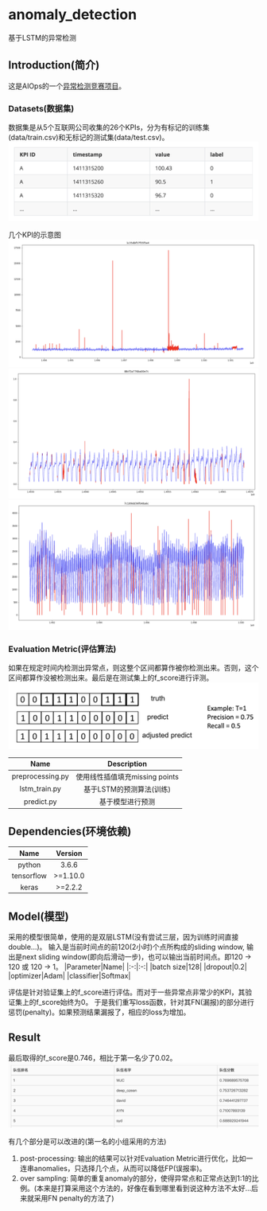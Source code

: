 # anomaly_detection
基于LSTM的异常检测

## Introduction(简介)
这是AIOps的一个[异常检测竞赛项目](http://iops.ai)。

### Datasets(数据集)
数据集是从5个互联网公司收集的26个KPIs，分为有标记的训练集(data/train.csv)和无标记的测试集(data/test.csv)。
![image](./img/data.png)

几个KPI的示意图
![image](./img/kpi_1.png)
![image](./img/kpi_2.png)
![image](./img/kpi_3.png)

### Evaluation Metric(评估算法)
如果在规定时间内检测出异常点，则这整个区间都算作被你检测出来。否则，这个区间都算作没被检测出来。最后是在测试集上的f_score进行评测。
![image](./img/metric.png)


|Name|Description|
|:-:|:-:|
|preprocessing.py|使用线性插值填充missing points|
|lstm_train.py|基于LSTM的预测算法(训练)|
|predict.py|基于模型进行预测|

## Dependencies(环境依赖)
|Name|Version|
|:-:|:-:|
|python|3.6.6|
|tensorflow|>=1.10.0|
|keras|>=2.2.2|

## Model(模型)
采用的模型很简单，使用的是双层LSTM(没有尝试三层，因为训练时间直接double...)。
输入是当前时间点的前120(2小时)个点所构成的sliding window, 输出是next sliding window(即向后滑动一步)，也可以输出当前时间点。即120 -> 120 或 120 -> 1。
|Parameter|Name|
|:-:|:-:|
|batch size|128|
|dropout|0.2|
|optimizer|Adam|
|classifier|Softmax|

评估是针对验证集上的f_score进行评估。而对于一些异常点非常少的KPI，其验证集上的f_score始终为0。
于是我们重写loss函数，针对其FN(漏报)的部分进行惩罚(penalty)。如果预测结果漏报了，相应的loss为增加。

## Result
最后取得的f_score是0.746，相比于第一名少了0.02。
![image](./img/score.png)

有几个部分是可以改进的(第一名的小组采用的方法)
1. post-processing: 输出的结果可以针对Evaluation Metric进行优化，比如一连串anomalies，只选择几个点，从而可以降低FP(误报率)。
2. over sampling: 简单的重复anomaly的部分，使得异常点和正常点达到1:1的比例。(本来是打算采用这个方法的，好像在看到哪里看到说这种方法不太好...后来就采用FN penalty的方法了)
